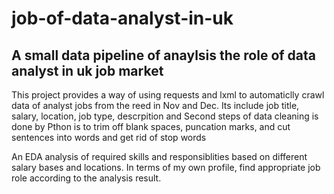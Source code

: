 # job-of-data-analyst-in-uk
<h2>A small data pipeline of anaylsis  the role of data analyst in uk job market</h2>

<div>
  
<p>This project provides a way of using requests and lxml to automaticlly crawl data of analyst jobs from the reed in Nov and Dec. Its include job title, salary, location, job type, descrpition and 
Second steps of data cleaning is done by Pthon is to trim off blank spaces, puncation marks, and cut sentences into words and get rid of stop words 
</p>  
</div>

<div><p>An EDA analysis of required skills and responsiblities based on different salary bases and locations.
In terms of my own profile, find appropriate job role according to the analysis result. 
</p></div>

